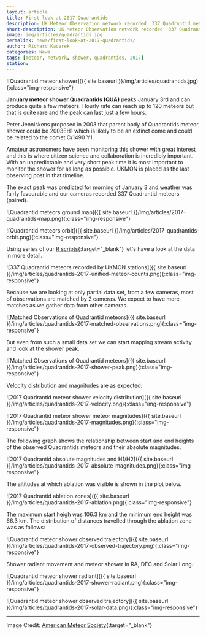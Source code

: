 ```yaml
---
layout: article
title: First look at 2017 Quadrantids
description: UK Meteor Observation network recorded  337 Quadrantid meteors during 2017 peak.
short-description: UK Meteor Observation network recorded  337 Quadrantid meteors during 2017 peak.
image: img/articles/quadrantids.jpg
permalink: news/first-look-at-2017-quadrantids/
author: Richard Kacerek
categories: News
tags: [meteor, network, shower, quadrantids, 2017]
station:
---
```

![Quadrantid meteor shower]({{ site.baseurl }}/img/articles/quadrantids.jpg){:class="img-responsive"}

**January meteor shower Quadrantids (QUA)** peaks January 3rd and can produce quite a few meteors. Hourly rate can reach up to 120 meteors but that is quite rare and the peak can last just a few hours.

Peter Jenniskens proposed in 2003 that parent body of Quadrantids meteor shower could be 2003EH1 which is likely to be an extinct come and could be related to the comet C/1490 Y1.

Amateur astronomers have been monitoring this shower with great interest and this is where citizen science and collaboration is incredibly important. With an unpredictable and very short peak time it is most important to monitor the shower for as long as possible. UKMON is placed as the last observing post in that timeline.

The exact peak was predicted for morning of January 3 and weather was fairly favourable and our cameras recorded 337 Quadrantid meteors (paired).

![Quadrantid meteors ground map]({{ site.baseurl }}/img/articles/2017-quadrantids-map.png){:class="img-responsive"}

![Quadrantid meteors orbit]({{ site.baseurl }}/img/articles/2017-quadrantids-orbit.png){:class="img-responsive"}

Using series of our [R scripts](https://github.com/UKMeteorNetwork/rscripts){:target="\_blank"} let's have a look at the data in more detail.

![337 Quadrantid meteors recorded by UKMON stations]({{ site.baseurl }}/img/articles/quadrantids-2017-unified-meteor-counts.png){:class="img-responsive"}

Because we are looking at only partial data set, from a few cameras, most of observations are matched by 2 cameras. We expect to have more matches as we gather data from other cameras.

![Matched Observations of Quadrantid meteors]({{ site.baseurl }}/img/articles/quadrantids-2017-matched-observations.png){:class="img-responsive"}

But even from such a small data set we can start mapping stream activity and look at the shower peak.

![Matched Observations of Quadrantid meteors]({{ site.baseurl }}/img/articles/quadrantids-2017-shower-peak.png){:class="img-responsive"}

Velocity distribution and magnitudes are as expected:

![2017 Quadrantid meteor shower velocity distribution]({{ site.baseurl }}/img/articles/quadrantids-2017-velocity.png){:class="img-responsive"}

![2017 Quadrantid meteor shower meteor magnitudes]({{ site.baseurl }}/img/articles/quadrantids-2017-magnitudes.png){:class="img-responsive"}

The following graph shows the relationship between start and end heights of the observed Quadrantids meteors and their absolute magnitudes.

![2017 Quadrantid absolute magnitudes and H1/H2]({{ site.baseurl }}/img/articles/quadrantids-2017-absolute-magnitudes.png){:class="img-responsive"}

The altitudes at which ablation was visible is shown in the plot below.

![2017 Quadrantid ablation zones]({{ site.baseurl }}/img/articles/quadrantids-2017-ablation.png){:class="img-responsive"}

The maximum start heigh was 106.3 km and the minimum end height was 66.3 km. The distribution of distances travelled through the ablation zone was as follows:

![Quadrantid meteor shower observed trajectory]({{ site.baseurl }}/img/articles/quadrantids-2017-observed-trajectory.png){:class="img-responsive"}

Shower radiant movement and meteor shower in RA, DEC and Solar Long.:

![Quadrantid meteor shower radiant]({{ site.baseurl }}/img/articles/quadrantids-2017-shower-radiant.png){:class="img-responsive"}

![Quadrantid meteor shower observed trajectory]({{ site.baseurl }}/img/articles/quadrantids-2017-solar-data.png){:class="img-responsive"}

<hr />

Image Credit: [American Meteor Society](http://www.amsmeteors.org){:target="\_blank"}
